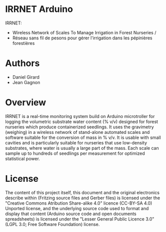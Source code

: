 # IRRNET Arduino
IRRNET:
* Wireless Network of Scales To Manage Irrigation in Forest Nurseries / 
* Réseau sans fil de pesons pour gérer l'irrigation dans les pépinières forestières

# Authors
* Daniel Girard
* Jean Gagnon


# Overview

IRRNET is a real-time monitoring system build on Arduino microtroller for logging the volumetric substrate water content (% v/v) designed for forest nurseries which produce containerized seedlings. It uses the gravimetry (weighing) in a wireless network of stand-alone automated scales and software suitable for the conversion of mass in % v/v. It is usable with small cavities and is particularly suitable for nurseries that use low-density substrates, where water is usually a large part of the mass. Each scale can sample up to hundreds of seedlings per measurement for optimized statistical power.


# License
The content of this project itself, this document and the original electronics describe within (Fritzing source files and Gerber files) is licensed under the "Creative Commons Atribution Share-alike 4.0" licence (CC-BY-SA 4.0) Unported license, and the underlying source code used to format and display that content (Arduino source code and open documents spreadsheets) is licensed under the "Lesser General Public Licence 3.0" (LGPL 3.0; Free Software Foundation) license.
